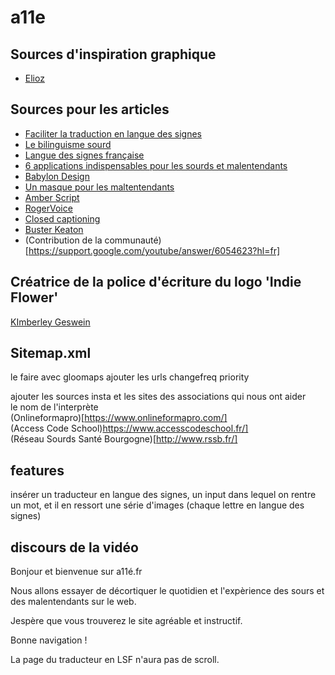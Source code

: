
# a11e

## Sources d'inspiration graphique

- [Elioz](https://www.elioz.fr/)

## Sources pour les articles

- [Faciliter la traduction en langue des signes](https://lejournal.cnrs.fr/articles/faciliter-la-traduction-en-langue-des-signes)
- [Le bilinguisme sourd](http://lsq.uqam.ca/sites/default/files/Banff2003.pdf)
- [Langue des signes française](https://fr.wikipedia.org/wiki/Langue_des_signes_fran%C3%A7aise)
- [6 applications indispensables pour les sourds et malentendants](https://webzine.okeenea.com/6-applications-sourds-malentendants-2020/)
- [Babylon Design](http://babylon-design.com/surdite-accessibilite-sourds-sur-internet/)
- [Un masque pour les maltentendants](https://www.bloghoptoys.fr/masques-un-picto-pour-les-malentendants)
- [Amber Script](https://www.amberscript.com/fr/accessibilite-numerique/)
- [RogerVoice](https://www.francetvinfo.fr/internet/telephonie/avec-l-application-rogervoice-les-personnes-sourdes-et-malentendantes-peuvent-appeler-avec-leur-telephone_2975031.html)
- [Closed captioning](https://en.wikipedia.org/wiki/Closed_captioning)
- [Buster Keaton](https://www.youtube.com/watch?v=DJcTeHsZ4m4)
- (Contribution de la communauté)[https://support.google.com/youtube/answer/6054623?hl=fr]

## Créatrice de la police d'écriture du logo 'Indie Flower'

[KImberley Geswein](http://www.kimberlygeswein.com/)

## Sitemap.xml

le faire avec gloomaps
ajouter les urls
changefreq
priority

ajouter les sources insta et les sites des associations qui nous ont aider  
le nom de l'interprète  
(Onlineformapro)[https://www.onlineformapro.com/]  
(Access Code School)https://www.accesscodeschool.fr/]  
(Réseau Sourds Santé Bourgogne)[http://www.rssb.fr/]

## features

insérer un traducteur en langue des signes, un input dans lequel on rentre un mot, et il en ressort une série d'images (chaque lettre en langue des signes)


## discours de la vidéo
Bonjour et bienvenue sur a11é.fr

Nous allons essayer de décortiquer le quotidien et l'expèrience des sours et des malentendants sur le web.

Jespère que vous trouverez le site agréable et instructif.

Bonne navigation !

La page du traducteur en LSF n'aura pas de scroll.